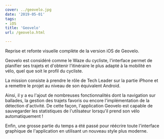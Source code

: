 ```yaml
---
cover: ../geovelo.jpg
date: '2019-05-01'
tags:
- iOS
title: 'Geovelo'
url: /geovelo.html

---
```


Reprise et refonte visuelle complète de la version iOS de Geovelo.

<!--more-->
Geovelo est considéré comme le Waze du cycliste, l'interface permet de planifier ses trajets et d'obtenir l'itinéraire le plus adapté à la mobilité en vélo, quel que soit le profil du cycliste.

La mission consiste à prendre le rôle de Tech Leader sur la partie iPhone et a remettre le projet au niveau de son équivalent Android.

Ainsi, il y a eu l'ajout de nombreuses fonctionnalités dont la navigation sur ballades, la gestion des trajets favoris ou encore l'implémentation de la détection d'activité. De cette façon, l'application Geovelo est capable de sauvegarder les statistiques de l'utilsateur lorsqu'il prend son vélo automatiquement !

Enfin, une grosse partie du temps a été passé pour réécrire toute l'interface graphique de l'application en utilisant un nouveau style plus moderne.